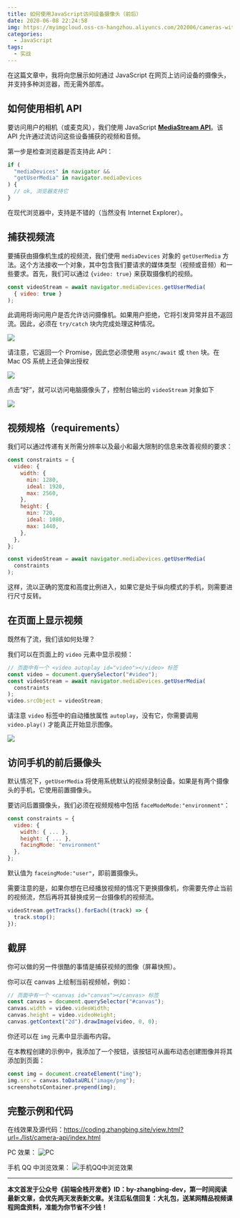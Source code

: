 ```yaml
---
title: 如何使用JavaScript访问设备摄像头（前后）
date: 2020-06-08 22:24:58
img: https://myimgcloud.oss-cn-hangzhou.aliyuncs.com/202006/cameras-with-javascript/banner.png
categories:
  - JavaScript
tags:
  - 实战
---
```


在这篇文章中，我将向您展示如何通过 JavaScript 在网页上访问设备的摄像头，并支持多种浏览器，而无需外部库。

<!-- more -->

## 如何使用相机 API

要访问用户的相机（或麦克风），我们使用 JavaScript **[MediaStream API](https://developer.mozilla.org/en-US/docs/Web/API/Media_Streams_API)**。该 API 允许通过流访问这些设备捕获的视频和音频。

第一步是检查浏览器是否支持此 API：

```javascript
if (
  "mediaDevices" in navigator &&
  "getUserMedia" in navigator.mediaDevices
) {
  // ok, 浏览器支持它
}
```

在现代浏览器中，支持是不错的（当然没有 Internet Explorer）。

## 捕获视频流

要捕获由摄像机生成的视频流，我们使用 `mediaDevices` 对象的 `getUserMedia` 方法。这个方法接收一个对象，其中包含我们要请求的媒体类型（视频或音频）和一些要求。首先，我们可以通过 `{video: true}` 来获取摄像机的视频。

```javascript
const videoStream = await navigator.mediaDevices.getUserMedia(
  { video: true }
);
```

此调用将询问用户是否允许访问摄像机。如果用户拒绝，它将引发异常并且不返回流。因此，必须在 `try/catch` 块内完成处理这种情况。

![](http://myimgcloud.oss-cn-hangzhou.aliyuncs.com/202006/cameras-with-javascript/2.png)

请注意，它返回一个 Promise，因此您必须使用 `async/await` 或 `then` 块。在 Mac OS 系统上还会弹出授权

![](http://myimgcloud.oss-cn-hangzhou.aliyuncs.com/202006/cameras-with-javascript/3.png)

点击“好”，就可以访问电脑摄像头了，控制台输出的 `videoStream` 对象如下

![](http://myimgcloud.oss-cn-hangzhou.aliyuncs.com/202006/cameras-with-javascript/4.png)

## 视频规格（requirements）

我们可以通过传递有关所需分辨率以及最小和最大限制的信息来改善视频的要求：

```javascript
const constraints = {
  video: {
    width: {
      min: 1280,
      ideal: 1920,
      max: 2560,
    },
    height: {
      min: 720,
      ideal: 1080,
      max: 1440,
    },
  },
};

const videoStream = await navigator.mediaDevices.getUserMedia(
  constraints
);
```

这样，流以正确的宽度和高度比例进入，如果它是处于纵向模式的手机，则需要进行尺寸反转。

## 在页面上显示视频

既然有了流，我们该如何处理？

我们可以在页面上的 `video` 元素中显示视频：

```javascript
// 页面中有一个 <video autoplay id="video"></video> 标签
const video = document.querySelector("#video");
const videoStream = await navigator.mediaDevices.getUserMedia(
  constraints
);
video.srcObject = videoStream;
```

请注意 `video` 标签中的自动播放属性 `autoplay`，没有它，你需要调用 `video.play()` 才能真正开始显示图像。

![](http://myimgcloud.oss-cn-hangzhou.aliyuncs.com/202006/cameras-with-javascript/5.png)

## 访问手机的前后摄像头

默认情况下，`getUserMedia` 将使用系统默认的视频录制设备。如果是有两个摄像头的手机，它使用前置摄像头。

要访问后置摄像头，我们必须在视频规格中包括 `faceModeMode:"environment"`：

```javascript
const constraints = {
  video: {
    width: { ... },
    height: { ... },
    facingMode: "environment"
  },
};
```

默认值为 `faceingMode:"user"`，即前置摄像头。

需要注意的是，如果你想在已经播放视频的情况下更换摄像机，你需要先停止当前的视频流，然后再将其替换成另一台摄像机的视频流。

```javascript
videoStream.getTracks().forEach((track) => {
  track.stop();
});
```

## 截屏

你可以做的另一件很酷的事情是捕获视频的图像（屏幕快照）。

你可以在 canvas 上绘制当前视频帧，例如：

```javascript
// 页面中有一个 <canvas id="canvas"></canvas> 标签
const canvas = document.querySelector("#canvas");
canvas.width = video.videoWidth;
canvas.height = video.videoHeight;
canvas.getContext("2d").drawImage(video, 0, 0);
```

你还可以在 `img` 元素中显示画布内容。

在本教程创建的示例中，我添加了一个按钮，该按钮可从画布动态创建图像并将其添加到页面：

```javascript
const img = document.createElement("img");
img.src = canvas.toDataURL("image/png");
screenshotsContainer.prepend(img);
```

## 完整示例和代码

在线效果及源代码：https://coding.zhangbing.site/view.html?url=./list/camera-api/index.html

PC 效果：
![PC](http://myimgcloud.oss-cn-hangzhou.aliyuncs.com/202006/cameras-with-javascript/6.png)

手机 QQ 中浏览效果：
![手机QQ中浏览效果](http://myimgcloud.oss-cn-hangzhou.aliyuncs.com/202006/cameras-with-javascript/7.jpg)

---

**本文首发于公众号《前端全栈开发者》ID：by-zhangbing-dev，第一时间阅读最新文章，会优先两天发表新文章。关注后私信回复：大礼包，送某网精品视频课程网盘资料，准能为你节省不少钱！**
